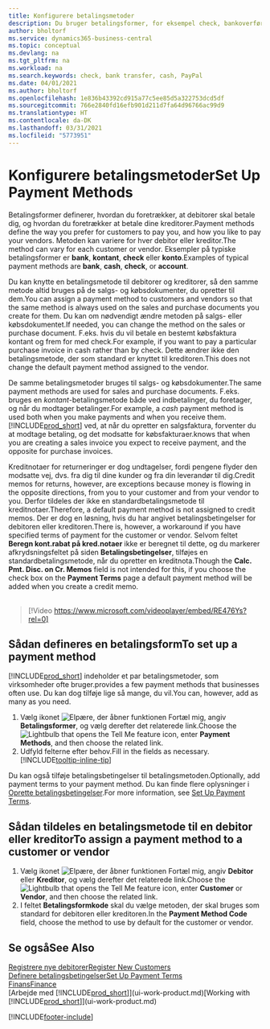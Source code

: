 ```yaml
---
title: Konfigurere betalingsmetoder
description: Du bruger betalingsformer, for eksempel check, bankoverførsel, kontant eller PayPal, til at definere, hvordan salgs- og købsfakturaer skal betales.
author: bholtorf
ms.service: dynamics365-business-central
ms.topic: conceptual
ms.devlang: na
ms.tgt_pltfrm: na
ms.workload: na
ms.search.keywords: check, bank transfer, cash, PayPal
ms.date: 04/01/2021
ms.author: bholtorf
ms.openlocfilehash: 1e836b43392cd915a77c5ee85d5a322753dcd5df
ms.sourcegitcommit: 766e2840fd16efb901d211d7fa64d96766ac99d9
ms.translationtype: HT
ms.contentlocale: da-DK
ms.lasthandoff: 03/31/2021
ms.locfileid: "5773951"
---
```

# <a name="set-up-payment-methods"></a><span data-ttu-id="eb3f5-103">Konfigurere betalingsmetoder</span><span class="sxs-lookup"><span data-stu-id="eb3f5-103">Set Up Payment Methods</span></span>

<span data-ttu-id="eb3f5-104">Betalingsformer definerer, hvordan du foretrækker, at debitorer skal betale dig, og hvordan du foretrækker at betale dine kreditorer.</span><span class="sxs-lookup"><span data-stu-id="eb3f5-104">Payment methods define the way you prefer for customers to pay you, and how you like to pay your vendors.</span></span> <span data-ttu-id="eb3f5-105">Metoden kan variere for hver debitor eller kreditor.</span><span class="sxs-lookup"><span data-stu-id="eb3f5-105">The method can vary for each customer or vendor.</span></span> <span data-ttu-id="eb3f5-106">Eksempler på typiske betalingsformer er **bank**, **kontant**, **check** eller **konto**.</span><span class="sxs-lookup"><span data-stu-id="eb3f5-106">Examples of typical payment methods are **bank**, **cash**, **check**, or **account**.</span></span>

<span data-ttu-id="eb3f5-107">Du kan knytte en betalingsmetode til debitorer og kreditorer, så den samme metode altid bruges på de salgs- og købsdokumenter, du opretter til dem.</span><span class="sxs-lookup"><span data-stu-id="eb3f5-107">You can assign a payment method to customers and vendors so that the same method is always used on the sales and purchase documents you create for them.</span></span> <span data-ttu-id="eb3f5-108">Du kan om nødvendigt ændre metoden på salgs- eller købsdokumentet.</span><span class="sxs-lookup"><span data-stu-id="eb3f5-108">If needed, you can change the method on the sales or purchase document.</span></span> <span data-ttu-id="eb3f5-109">F.eks. hvis du vil betale en bestemt købsfaktura kontant og frem for med check.</span><span class="sxs-lookup"><span data-stu-id="eb3f5-109">For example, if you want to pay a particular purchase invoice in cash rather than by check.</span></span> <span data-ttu-id="eb3f5-110">Dette ændrer ikke den betalingsmetode, der som standard er knyttet til kreditoren.</span><span class="sxs-lookup"><span data-stu-id="eb3f5-110">This does not change the default payment method assigned to the vendor.</span></span>

<span data-ttu-id="eb3f5-111">De samme betalingsmetoder bruges til salgs- og købsdokumenter.</span><span class="sxs-lookup"><span data-stu-id="eb3f5-111">The same payment methods are used for sales and purchase documents.</span></span> <span data-ttu-id="eb3f5-112">F.eks. bruges en _kontant_-betalingsmetode både ved indbetalinger, du foretager, og når du modtager betalinger.</span><span class="sxs-lookup"><span data-stu-id="eb3f5-112">For example, a _cash_ payment method is used both when you make payments and when you receive them.</span></span> [!INCLUDE[prod_short](includes/prod_short.md)] <span data-ttu-id="eb3f5-113">ved, at når du opretter en salgsfaktura, forventer du at modtage betaling, og det modsatte for købsfakturaer.</span><span class="sxs-lookup"><span data-stu-id="eb3f5-113">knows that when you are creating a sales invoice you expect to receive payment, and the opposite for purchase invoices.</span></span>

<span data-ttu-id="eb3f5-114">Kreditnotaer for returneringer er dog undtagelser, fordi pengene flyder den modsatte vej, dvs. fra dig til dine kunder og fra din leverandør til dig.</span><span class="sxs-lookup"><span data-stu-id="eb3f5-114">Credit memos for returns, however, are exceptions because money is flowing in the opposite directions, from you to your customer and from your vendor to you.</span></span> <span data-ttu-id="eb3f5-115">Derfor tildeles der ikke en standardbetalingsmetode til kreditnotaer.</span><span class="sxs-lookup"><span data-stu-id="eb3f5-115">Therefore, a default payment method is not assigned to credit memos.</span></span> <span data-ttu-id="eb3f5-116">Der er dog en løsning, hvis du har angivet betalingsbetingelser for debitoren eller kreditoren.</span><span class="sxs-lookup"><span data-stu-id="eb3f5-116">There is, however, a workaround if you have specified terms of payment for the customer or vendor.</span></span> <span data-ttu-id="eb3f5-117">Selvom feltet **Beregn kont.rabat på kred.notaer** ikke er beregnet til dette, og du markerer afkrydsningsfeltet på siden **Betalingsbetingelser**, tilføjes en standardbetalingsmetode, når du opretter en kreditnota.</span><span class="sxs-lookup"><span data-stu-id="eb3f5-117">Though the **Calc. Pmt. Disc. on Cr. Memos** field is not intended for this, if you choose the check box on the **Payment Terms** page a default payment method will be added when you create a credit memo.</span></span> <br><br>  

> [!Video https://www.microsoft.com/videoplayer/embed/RE476Ys?rel=0]

## <a name="to-set-up-a-payment-method"></a><span data-ttu-id="eb3f5-118">Sådan defineres en betalingsform</span><span class="sxs-lookup"><span data-stu-id="eb3f5-118">To set up a payment method</span></span>

[!INCLUDE[prod_short](includes/prod_short.md)] <span data-ttu-id="eb3f5-119">indeholder et par betalingsmetoder, som virksomheder ofte bruger.</span><span class="sxs-lookup"><span data-stu-id="eb3f5-119">provides a few payment methods that businesses often use.</span></span> <span data-ttu-id="eb3f5-120">Du kan dog tilføje lige så mange, du vil.</span><span class="sxs-lookup"><span data-stu-id="eb3f5-120">You can, however, add as many as you need.</span></span>

1. <span data-ttu-id="eb3f5-121">Vælg ikonet ![Elpære, der åbner funktionen Fortæl mig](media/ui-search/search_small.png "Fortæl mig, hvad du vil foretage dig"), angiv **Betalingsformer**, og vælg derefter det relaterede link.</span><span class="sxs-lookup"><span data-stu-id="eb3f5-121">Choose the ![Lightbulb that opens the Tell Me feature](media/ui-search/search_small.png "Tell me what you want to do") icon, enter **Payment Methods**, and then choose the related link.</span></span>
2. <span data-ttu-id="eb3f5-122">Udfyld felterne efter behov.</span><span class="sxs-lookup"><span data-stu-id="eb3f5-122">Fill in the fields as necessary.</span></span> [!INCLUDE[tooltip-inline-tip](includes/tooltip-inline-tip_md.md)]

<span data-ttu-id="eb3f5-123">Du kan også tilføje betalingsbetingelser til betalingsmetoden.</span><span class="sxs-lookup"><span data-stu-id="eb3f5-123">Optionally, add payment terms to your payment method.</span></span> <span data-ttu-id="eb3f5-124">Du kan finde flere oplysninger i [Oprette betalingsbetingelser](finance-payment-terms.md).</span><span class="sxs-lookup"><span data-stu-id="eb3f5-124">For more information, see [Set Up Payment Terms](finance-payment-terms.md).</span></span>  

## <a name="to-assign-a-payment-method-to-a-customer-or-vendor"></a><span data-ttu-id="eb3f5-125">Sådan tildeles en betalingsmetode til en debitor eller kreditor</span><span class="sxs-lookup"><span data-stu-id="eb3f5-125">To assign a payment method to a customer or vendor</span></span>

1. <span data-ttu-id="eb3f5-126">Vælg ikonet ![Elpære, der åbner funktionen Fortæl mig](media/ui-search/search_small.png "Fortæl mig, hvad du vil foretage dig"), angiv **Debitor** eller **Kreditor**, og vælg derefter det relaterede link.</span><span class="sxs-lookup"><span data-stu-id="eb3f5-126">Choose the ![Lightbulb that opens the Tell Me feature](media/ui-search/search_small.png "Tell me what you want to do") icon, enter **Customer** or **Vendor**, and then choose the related link.</span></span>
2. <span data-ttu-id="eb3f5-127">I feltet **Betalingsformkode** skal du vælge metoden, der skal bruges som standard for debitoren eller kreditoren.</span><span class="sxs-lookup"><span data-stu-id="eb3f5-127">In the **Payment Method Code** field, choose the method to use by default for the customer or vendor.</span></span>

## <a name="see-also"></a><span data-ttu-id="eb3f5-128">Se også</span><span class="sxs-lookup"><span data-stu-id="eb3f5-128">See Also</span></span>

[<span data-ttu-id="eb3f5-129">Registrere nye debitorer</span><span class="sxs-lookup"><span data-stu-id="eb3f5-129">Register New Customers</span></span>](sales-how-register-new-customers.md)  
[<span data-ttu-id="eb3f5-130">Definere betalingsbetingelser</span><span class="sxs-lookup"><span data-stu-id="eb3f5-130">Set Up Payment Terms</span></span>](finance-payment-terms.md)  
[<span data-ttu-id="eb3f5-131">Finans</span><span class="sxs-lookup"><span data-stu-id="eb3f5-131">Finance</span></span>](finance.md)  
<span data-ttu-id="eb3f5-132">[Arbejde med [!INCLUDE[prod_short](includes/prod_short.md)]](ui-work-product.md)</span><span class="sxs-lookup"><span data-stu-id="eb3f5-132">[Working with [!INCLUDE[prod_short](includes/prod_short.md)]](ui-work-product.md)</span></span>  


[!INCLUDE[footer-include](includes/footer-banner.md)]